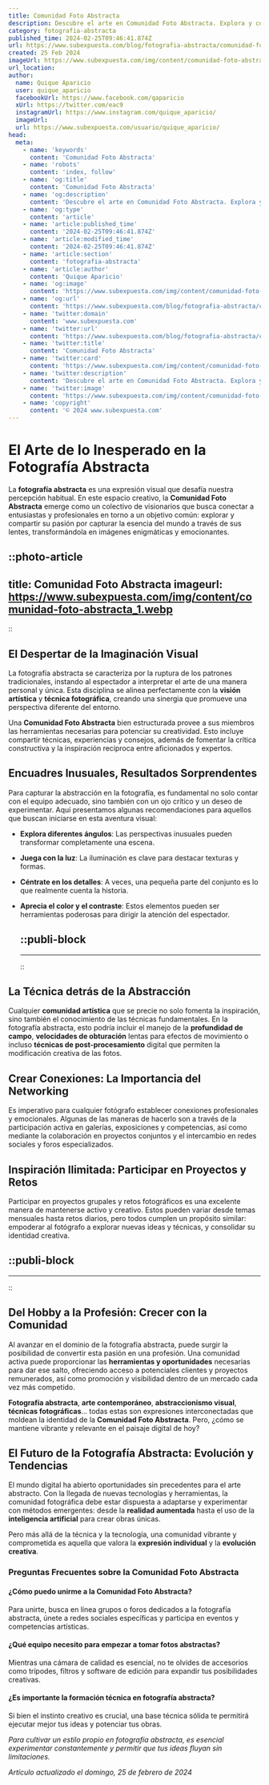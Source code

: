 ```yaml
---
title: Comunidad Foto Abstracta
description: Descubre el arte en Comunidad Foto Abstracta. Explora y comparte tu pasión por la fotografía única que captura la esencia abstracta.
category: fotografia-abstracta
published_time: 2024-02-25T09:46:41.874Z
url: https://www.subexpuesta.com/blog/fotografia-abstracta/comunidad-foto-abstracta
created: 25 Feb 2024
imageUrl: https://www.subexpuesta.com/img/content/comunidad-foto-abstracta_1.webp
url_location:
author:
  name: Quique Aparicio
  user: quique_aparicio
  facebookUrl: https://www.facebook.com/qaparicio
  xUrl: https://twitter.com/eac9
  instagramUrl: https://www.instagram.com/quique_aparicio/
  imageUrl: 
  url: https://www.subexpuesta.com/usuario/quique_aparicio/
head:
  meta:
    - name: 'keywords'
      content: 'Comunidad Foto Abstracta'
    - name: 'robots'
      content: 'index, follow'
    - name: 'og:title'
      content: 'Comunidad Foto Abstracta'
    - name: 'og:description'
      content: 'Descubre el arte en Comunidad Foto Abstracta. Explora y comparte tu pasión por la fotografía única que captura la esencia abstracta.'
    - name: 'og:type'
      content: 'article'
    - name: 'article:published_time'
      content: '2024-02-25T09:46:41.874Z'
    - name: 'article:modified_time'
      content: '2024-02-25T09:46:41.874Z'
    - name: 'article:section'
      content: 'fotografia-abstracta'
    - name: 'article:author'
      content: 'Quique Aparicio'
    - name: 'og:image'
      content: 'https://www.subexpuesta.com/img/content/comunidad-foto-abstracta_1.webp'
    - name: 'og:url'
      content: 'https://www.subexpuesta.com/blog/fotografia-abstracta/comunidad-foto-abstracta'
    - name: 'twitter:domain'
      content: 'www.subexpuesta.com'
    - name: 'twitter:url'
      content: 'https://www.subexpuesta.com/blog/fotografia-abstracta/comunidad-foto-abstracta'
    - name: 'twitter:title'
      content: 'Comunidad Foto Abstracta'
    - name: 'twitter:card'
      content: 'https://www.subexpuesta.com/img/content/comunidad-foto-abstracta_1.webp'
    - name: 'twitter:description'
      content: 'Descubre el arte en Comunidad Foto Abstracta. Explora y comparte tu pasión por la fotografía única que captura la esencia abstracta.'
    - name: 'twitter:image'
      content: 'https://www.subexpuesta.com/img/content/comunidad-foto-abstracta_1.webp'
    - name: 'copyright'
      content: '© 2024 www.subexpuesta.com'
---
```

# El Arte de lo Inesperado en la Fotografía Abstracta

La **fotografía abstracta** es una expresión visual que desafía nuestra percepción habitual. En este espacio creativo, la **Comunidad Foto Abstracta** emerge como un colectivo de visionarios que busca conectar a entusiastas y profesionales en torno a un objetivo común: explorar y compartir su pasión por capturar la esencia del mundo a través de sus lentes, transformándola en imágenes enigmáticas y emocionantes.


::photo-article
---
title: Comunidad Foto Abstracta
imageurl: https://www.subexpuesta.com/img/content/comunidad-foto-abstracta_1.webp
---
::


## El Despertar de la Imaginación Visual

La fotografía abstracta se caracteriza por la ruptura de los patrones tradicionales, instando al espectador a interpretar el arte de una manera personal y única. Esta disciplina se alinea perfectamente con la **visión artística** y **técnica fotográfica**, creando una sinergia que promueve una perspectiva diferente del entorno.

Una **Comunidad Foto Abstracta** bien estructurada provee a sus miembros las herramientas necesarias para potenciar su creatividad. Esto incluye compartir técnicas, experiencias y consejos, además de fomentar la crítica constructiva y la inspiración recíproca entre aficionados y expertos.

## Encuadres Inusuales, Resultados Sorprendentes

Para capturar la abstracción en la fotografía, es fundamental no solo contar con el equipo adecuado, sino también con un ojo crítico y un deseo de experimentar. Aquí presentamos algunas recomendaciones para aquellos que buscan iniciarse en esta aventura visual:

- **Explora diferentes ángulos**: Las perspectivas inusuales pueden transformar completamente una escena.
- **Juega con la luz**: La iluminación es clave para destacar texturas y formas.
- **Céntrate en los detalles**: A veces, una pequeña parte del conjunto es lo que realmente cuenta la historia.
- **Aprecia el color y el contraste**: Estos elementos pueden ser herramientas poderosas para dirigir la atención del espectador.


  ::publi-block
  ---
  ---
  ::
  
  
## La Técnica detrás de la Abstracción

Cualquier **comunidad artística** que se precie no solo fomenta la inspiración, sino también el conocimiento de las técnicas fundamentales. En la fotografía abstracta, esto podría incluir el manejo de la **profundidad de campo**, **velocidades de obturación** lentas para efectos de movimiento o incluso **técnicas de post-procesamiento** digital que permiten la modificación creativa de las fotos.

## Crear Conexiones: La Importancia del Networking

Es imperativo para cualquier fotógrafo establecer conexiones profesionales y emocionales. Algunas de las maneras de hacerlo son a través de la participación activa en galerías, exposiciones y competencias, así como mediante la colaboración en proyectos conjuntos y el intercambio en redes sociales y foros especializados.

## Inspiración Ilimitada: Participar en Proyectos y Retos

Participar en proyectos grupales y retos fotográficos es una excelente manera de mantenerse activo y creativo. Estos pueden variar desde temas mensuales hasta retos diarios, pero todos cumplen un propósito similar: empoderar al fotógrafo a explorar nuevas ideas y técnicas, y consolidar su identidad creativa.


  ::publi-block
  ---
  ---
  ::
  
  
## Del Hobby a la Profesión: Crecer con la Comunidad

Al avanzar en el dominio de la fotografía abstracta, puede surgir la posibilidad de convertir esta pasión en una profesión. Una comunidad activa puede proporcionar las **herramientas y oportunidades** necesarias para dar ese salto, ofreciendo acceso a potenciales clientes y proyectos remunerados, así como promoción y visibilidad dentro de un mercado cada vez más competido.

**Fotografía abstracta**, **arte contemporáneo**, **abstraccionismo visual**, **técnicas fotográficas**... todas estas son expresiones interconectadas que moldean la identidad de la **Comunidad Foto Abstracta**. Pero, ¿cómo se mantiene vibrante y relevante en el paisaje digital de hoy?

## El Futuro de la Fotografía Abstracta: Evolución y Tendencias

El mundo digital ha abierto oportunidades sin precedentes para el arte abstracto. Con la llegada de nuevas tecnologías y herramientas, la comunidad fotográfica debe estar dispuesta a adaptarse y experimentar con métodos emergentes: desde la **realidad aumentada** hasta el uso de la **inteligencia artificial** para crear obras únicas.

Pero más allá de la técnica y la tecnología, una comunidad vibrante y comprometida es aquella que valora la **expresión individual** y la **evolución creativa**.

### Preguntas Frecuentes sobre la Comunidad Foto Abstracta

#### ¿Cómo puedo unirme a la Comunidad Foto Abstracta?

Para unirte, busca en línea grupos o foros dedicados a la fotografía abstracta, únete a redes sociales específicas y participa en eventos y competencias artísticas.

#### ¿Qué equipo necesito para empezar a tomar fotos abstractas?

Mientras una cámara de calidad es esencial, no te olvides de accesorios como trípodes, filtros y software de edición para expandir tus posibilidades creativas.

#### ¿Es importante la formación técnica en fotografía abstracta?

Si bien el instinto creativo es crucial, una base técnica sólida te permitirá ejecutar mejor tus ideas y potenciar tus obras.

_Para cultivar un estilo propio en fotografía abstracta, es esencial experimentar constantemente y permitir que tus ideas fluyan sin limitaciones._

_Artículo actualizado el domingo, 25 de febrero de 2024_